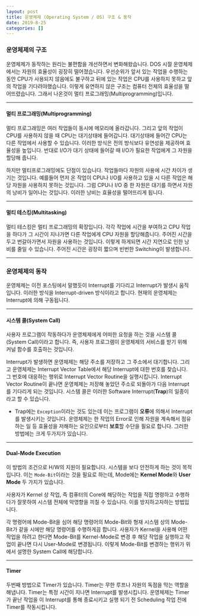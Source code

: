 ```yaml
---
layout: post
title: 운영체제 (Operating System / OS) 구조 & 동작
date: 2019-8-25
categories: []
---
```


### 운영체제의 구조

운영체제가 동작하는 원리는 불편함을 개선하면서 변화해왔습니다. 
DOS 시절 운영체제에서는 자원의 효율성이 굉장히 떨어졌습니다. 
우선순위가 앞서 있는 작업을 수행하는 동안 CPU가 사용되지 않음에도 불구하고 
뒤에 있는 작업은 CPU를 사용하지 못하고 앞의 작업을 기다려야했습니다. 
이렇게 유연하지 않은 구조는 컴퓨터 전체의 효율성을 떨어뜨렸습니다. 
그래서 나온것이 멀티 프로그래밍(Multiprogramming)입니다.

***

#### 멀티 프로그래밍(Multiprogramming)

멀티 프로그래밍은 여러 작업들이 동시에 메모리에 올라갑니다.
그리고 앞의 작업이 CPU를 사용하지 않을 때 CPU는 대기상태에 들어갑니다. 
대기상태에 들어간 CPU는 다른 작업에서 사용할 수 있습니다. 
이러한 방식은 전의 방식보다 유연성을 제공하며 효율성을 높입니다. 반대로 I/O가 
대기 상태에 들어갈 때 I/O가 필요한 작업에게 그 자원을 할당해 줍니다. 

하지만 멀티프로그래밍에도 단점이 있습니다. 작업들마다 자원의 사용에 시간 차이가
생기는 것입니다. 예를들어 먼저 온 작업이 CPU나 I/O를 사용하고 있을 시 다른 작업은 
해당 자원을 사용하지 못하는 것입니다. 그럼 CPU나 I/O 중 한 자원은 대기를 하면서 
자원의 낭비가 일어나는 것입니다. 이러한 낭비는 효율성을 떨어뜨리게 됩니다.

***

#### 멀티 테스킹(Multitasking)

멀티 테스킹은 멀티 프로그래밍의 확장입니다. 
각각 작업에 시간을 부여하고 CPU 작업을 하다가 그 시간이 지나가면 다른 작업에게 
CPU 자원을 할당해줍니다. 주어진 시간을 두고 번갈아가면서 자원을 사용하는 것입니다. 
이렇게 하게되면 시간 지연으로 인한 낭비를 줄일 수 있습니다. 
주어진 시간은 굉장히 짧으며 빈번한 Switching이 발생합니다.

***

### 운영체제의 동작

운영체제는 이전 포스팅에서 말했듯이 Interrupt를 기다리고 Interrupt가 발생시 움직입니다.
이러한 방식을 Interrupt-driven 방식이라고 합니다. 현재의 운영체제는 Interrupt에 의해 구동됩니다.

***

#### 시스템 콜(System Call)

사용자 프로그램이 작동하다가 운영체제에게 어떠한 요청을 하는 것을 시스템 콜(System Call)이라고
합니다. 즉, 사용자 <span class="emphasis">프로그램이 운영체제의 서비스를 받기 위해 커널 함수를 호출</span>하는 것입니다. 

Interrupt가 발생하면 운영체제는 해당 주소를 저장하고 그 주소에서 대기합니다. 
그리고 운영체제는 <span class="emphasis">Interrupt Vector Table</span>에서 해당 Interrupt에 대한 번호를 찾습니다.
그 번호에 대응하는 행위로 <span class="emphasis">Interrupt Vector Routine</span>을 실행시킵니다.
Interrupt Vector Routine이 끝나면 운영체제는 저장해 놓았던 주소로 되돌아가 다음 Interrupt를 
기다리게 되는 것입니다. 
시스템 콜은 이러한 Software Interrupt(**Trap**)의 일종이라고 할 수 있습니다.

* Trap에는 ``Exception``이라는 것도 있는데 이는 프로그램이 **오류**에 의해서 Interrupt를 발생시키는 것입니다.
운영체제는 한 작업의 Error로 인해 자원을 계속해서 점유하는 일 등 효율성을 저해하는 요인으로부터
**보호**할 수단을 필요로 합니다. 그러한 방법에는 크게 두가지가 있습니다. 

***

#### Dual-Mode Execution

이 방법의 조건으로 H/W의 지원이 필요합니다. 시스템을 보다 안전하게 하는 것이 목적입니다. 
이는 ``Mode-Bit``이라는 것을 필요로 하는데, Mode에는 **Kernel Mode**와 **User Mode** 두 가지가 
있습니다.

사용자가 Kernel 상 작업, 즉 컴퓨터의 Core에 해당하는 작업을 직접 명령하고 수행하다가 
잘못하여 시스템 전체에 악영향을 끼칠 수 있습니다. 이를 방지하고자하는 방법입니다. 

각 명령어에 Mode-Bit을 심어 해당 명령어의 Mode-Bit와 형재 시스템 상의 Mode-Bit가 
같을 시에만 해당 명령어를 수행하게끔 합니다.
사용자가 Kernel을 사용해 어떤 작업을 하려고 한다면 Mode-Bit를 Kernel-Mode로 변경 후 
해당 작업을 실행하고 작업이 끝나면 다시 User-Mode로 변경됩니다. 
이렇게 Mode-Bit를 변경하는 행위가 위에서 설명한 System Call에 해당합니다. 

***

#### Timer

두번째 방법으로 Timer가 있습니다. Timer는 무한 루프나 자원의 독점을 막는 역할을 해냅니다.
Timer는 특정 시간이 지나면 Interrupt를 발생시킵니다. 운영체제는 Timer가 끝난 작업을 
이 Interrupt를 통해 종료시키고 실행 되기 전 Scheduling 작업 전에 Timer를 작동시킵니다.
